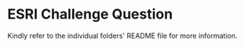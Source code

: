 # ESRI Challenge Question

Kindly refer to the individual folders' README file for more information.
